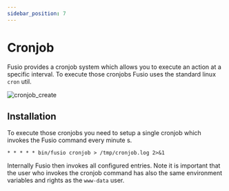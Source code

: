 ```yaml
---
sidebar_position: 7
---
```


# Cronjob

Fusio provides a cronjob system which allows you to execute an action at a specific interval. To execute those cronjobs
Fusio uses the standard linux `cron` util.

![cronjob_create](/img/backend/api/cronjob_create.png)

## Installation

To execute those cronjobs you need to setup a single cronjob which invokes the Fusio command every minute s.

```
* * * * * bin/fusio cronjob > /tmp/cronjob.log 2>&1
```

Internally Fusio then invokes all configured entries. Note it is important that the user who invokes the cronjob command
has also the same environment variables and rights as the `www-data` user.
